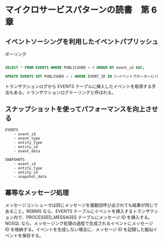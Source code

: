 # マイクロサービスパターンの読書　第 6 章

## イベントソーシングを利用したイベントパブリッシュ

ポーリング

```SQL

SELECT * FROM EVENTS WHERE PUBLICSHED = 0 ORDER BY event_id ASC;

UPDATE EVENTS SET PUBLISHED = 1 WHERE EVENT_ID IN (<イベントブローカーにパブリッシュ済みのEVENT_ID>);
```

トランザクションログから EVENTS テーブルに挿入したイベントを取得する手法もある。トランザクションログテーリングと呼ばれる。

## スナップショットを使ってパフォーマンスを向上させる

```
EVENTS
    - event_id
    - event_type
    - entity_type
    - entity_id
    - event_data
```

```
SNAPSHOTS
    - event_id
    - entity_type
    - entity_id
    - snapshot_data
```

## 冪等なメッセージ処理

メッセージコンシューマは同じメッセージを複数回呼び出されても結果が同じであること。RDBMS なら、EVENTS テーブルにイベントを挿入するトランザクション内で、PROCESSED_MESSAGES テーブルにメッセージ ID を挿入する。NOSQL なら、メッセージング処理の過程で生成されるイベントにメッセージ ID を格納する。イベントを生成しない場合に、メッセージ ID を記録した擬似イベントを保存する。
